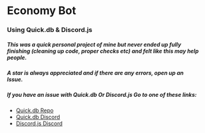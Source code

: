 # Economy Bot
### Using Quick.db & Discord.js

##### This was a quick personal project of mine but never ended up fully finishing (cleaning up code, proper checks etc) and felt like this may help people.
##### A star is always appreciated and if there are any errors, open up an Issue.
##### If you have an issue with Quick.db Or Discord.js Go to one of these links:

+ [Quick.db Repo](https://github.com/TrueXPixels/quick.db)
+ [Quick.db Discord](https://discordapp.com/invite/plexidev)
+ [Discord.js Discord](https://discordapp.com/invite/bRCvFy9)
